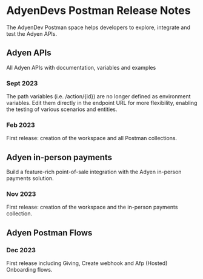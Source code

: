 # AdyenDevs Postman Release Notes

The AdyenDev Postman space helps developers to explore, integrate and test the Adyen APIs.


## Adyen APIs

All Adyen APIs with documentation, variables and examples

### Sept 2023
The path variables (i.e. /action/{id}) are no longer defined as environment variables. Edit them directly in the endpoint URL for more flexibility, enabling the testing of various scenarios and entities.

### Feb 2023
First release: creation of the workspace and all Postman collections.

## Adyen in-person payments

Build a feature-rich point-of-sale integration with the Adyen in-person payments solution.

### Nov 2023
First release: creation of the workspace and the in-person payments collection.

## Adyen Postman Flows

### Dec 2023
First release including Giving, Create webhook and Afp (Hosted) Onboarding flows.
